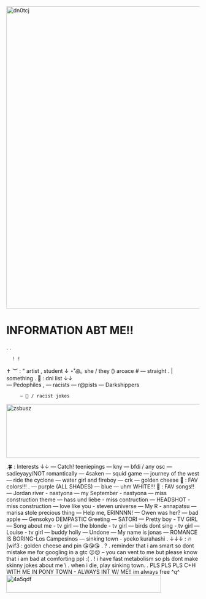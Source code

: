 <img width="887" height="788" alt="dn0tcj" src="https://github.com/user-attachments/assets/fdbffdd4-dc7c-4217-a295-e8725c940412" />


# INFORMATION ABT ME!!
 .  . 

      ! ! 
✝️ ︶ : " artist , student ↓
⋆˚꩜｡ she / they () aroace #
 — straight . | something
   . 🔮 : dni list ↓↓  
         — Pedophiles ,
         — racists
         —  r@pists
         — Darkshippers
  
         — 🍇 / racist jokes
<img width="1280" height="140" alt="zsbusz" src="https://github.com/user-attachments/assets/b3fec64f-15ad-4e45-a440-88d6226bbe46" />

.🍀 : Interests ↓↓
      — Catch! teeniepings
      — kny
      — bfdi / any osc
      — sadieyayy/NOT romantically
      — 4saken
      — squid game
      — journey of the west 
      — ride the cyclone 
      — water girl and fireboy
      — crk 
      — golden cheese 
🎨 : FAV colors!!!
.     — purple (ALL SHADES)
      — blue 
      — uhm WHITE!!!
  🎵 : FAV songs!!  
      — Jordan river - nastyona
      — my September - nastyona          — miss construction theme
      — hass und liebe - miss contruction
      — HEADSHOT - miss construction 
      — love like you - steven universe 
      — My R - annapatsu
      — marisa stole precious thing
      — Help me, ERINNNN!
      — Owen was her?
      — bad apple
      — Gensokyo DEMPASTIC Greeting
      — SATORI
      — Pretty boy - TV GIRL
      — Song about me - tv girl 
      — the blonde - tv girl 
      — birds dont sing - tv girl
      — Louise - tv girl
      — buddy holly
      — Undone
      — My name is jonas
      — ROMANCE IS BORING-Los Campesinos
      — sinking town - yoeko kurahashi
  . ↓↓↓ : 🔥
    [wif3 : golden cheese and pin 
😘😘😘 . ?
    . reminder that i am smart so
dont mistake me for googling in
a gtc ☹️☹️ –
    you can vent to me but please know 
that i am bad at comforting ppl :(
 . ! i have fast metabolism so
pls dont make skinny jokes about me
\ .  when i die, play sinking town.
   . PLS PLS PLS C+H WITH ME IN 
PONY TOWN - ALWAYS INT W/ ME!!
im always free ^q^
<img width="403" height="46" alt="4a5qdf" src="https://github.com/user-attachments/assets/f9665d68-28bb-424b-b43b-5ecd29267755" />


